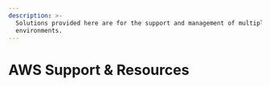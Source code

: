 ```yaml
---
description: >-
  Solutions provided here are for the support and management of multiple AWS
  environments.
---
```


# AWS Support & Resources





